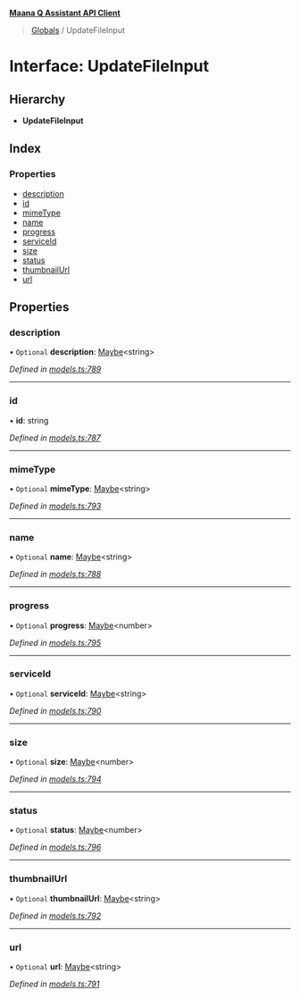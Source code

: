 **[Maana Q Assistant API Client](../README.md)**

> [Globals](../README.md) / UpdateFileInput

# Interface: UpdateFileInput

## Hierarchy

* **UpdateFileInput**

## Index

### Properties

* [description](updatefileinput.md#description)
* [id](updatefileinput.md#id)
* [mimeType](updatefileinput.md#mimetype)
* [name](updatefileinput.md#name)
* [progress](updatefileinput.md#progress)
* [serviceId](updatefileinput.md#serviceid)
* [size](updatefileinput.md#size)
* [status](updatefileinput.md#status)
* [thumbnailUrl](updatefileinput.md#thumbnailurl)
* [url](updatefileinput.md#url)

## Properties

### description

• `Optional` **description**: [Maybe](../README.md#maybe)\<string>

*Defined in [models.ts:789](https://github.com/maana-io/q-assistant-client/blob/1a0616f/src/models.ts#L789)*

___

### id

•  **id**: string

*Defined in [models.ts:787](https://github.com/maana-io/q-assistant-client/blob/1a0616f/src/models.ts#L787)*

___

### mimeType

• `Optional` **mimeType**: [Maybe](../README.md#maybe)\<string>

*Defined in [models.ts:793](https://github.com/maana-io/q-assistant-client/blob/1a0616f/src/models.ts#L793)*

___

### name

• `Optional` **name**: [Maybe](../README.md#maybe)\<string>

*Defined in [models.ts:788](https://github.com/maana-io/q-assistant-client/blob/1a0616f/src/models.ts#L788)*

___

### progress

• `Optional` **progress**: [Maybe](../README.md#maybe)\<number>

*Defined in [models.ts:795](https://github.com/maana-io/q-assistant-client/blob/1a0616f/src/models.ts#L795)*

___

### serviceId

• `Optional` **serviceId**: [Maybe](../README.md#maybe)\<string>

*Defined in [models.ts:790](https://github.com/maana-io/q-assistant-client/blob/1a0616f/src/models.ts#L790)*

___

### size

• `Optional` **size**: [Maybe](../README.md#maybe)\<number>

*Defined in [models.ts:794](https://github.com/maana-io/q-assistant-client/blob/1a0616f/src/models.ts#L794)*

___

### status

• `Optional` **status**: [Maybe](../README.md#maybe)\<number>

*Defined in [models.ts:796](https://github.com/maana-io/q-assistant-client/blob/1a0616f/src/models.ts#L796)*

___

### thumbnailUrl

• `Optional` **thumbnailUrl**: [Maybe](../README.md#maybe)\<string>

*Defined in [models.ts:792](https://github.com/maana-io/q-assistant-client/blob/1a0616f/src/models.ts#L792)*

___

### url

• `Optional` **url**: [Maybe](../README.md#maybe)\<string>

*Defined in [models.ts:791](https://github.com/maana-io/q-assistant-client/blob/1a0616f/src/models.ts#L791)*
